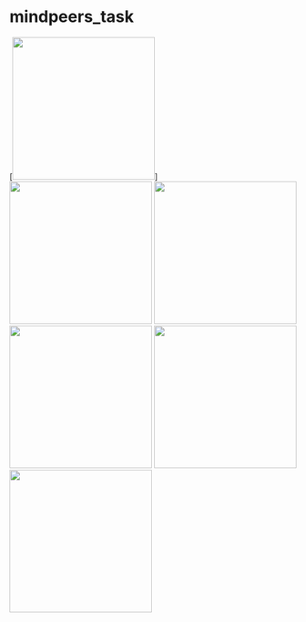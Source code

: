 # mindpeers_task

[<img src="" width="250">]
<img src="" width="250">
<img src="" width="250">
<img src="" width="250">
<img src="" width="250">
<img src="" width="250">
